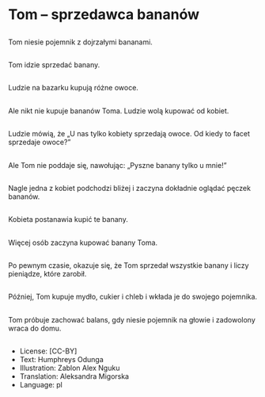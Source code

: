 # Tom – sprzedawca bananów

##
Tom niesie pojemnik z dojrzałymi bananami.

##
Tom idzie sprzedać banany.

##
Ludzie na bazarku kupują różne owoce.

##
Ale nikt nie kupuje bananów Toma. Ludzie wolą kupować od kobiet.

##
Ludzie mówią, że „U nas tylko kobiety sprzedają owoce. Od kiedy to facet sprzedaje owoce?”

##
Ale Tom nie poddaje się, nawołując: „Pyszne banany tylko u mnie!”

##
Nagle jedna z kobiet podchodzi bliżej i zaczyna dokładnie oglądać pęczek bananów.

##
Kobieta postanawia kupić te banany.

##
Więcej osób zaczyna kupować banany Toma.

##
Po pewnym czasie, okazuje się, że Tom sprzedał wszystkie banany i liczy pieniądze, które zarobił.

##
Później, Tom kupuje mydło, cukier i chleb i wkłada je do swojego pojemnika.

##
Tom próbuje zachować balans, gdy niesie pojemnik na głowie i zadowolony wraca do domu.

##
* License: [CC-BY]
* Text: Humphreys Odunga
* Illustration: Zablon Alex Nguku
* Translation: Aleksandra Migorska
* Language: pl
